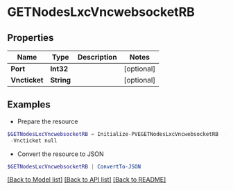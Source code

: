 # GETNodesLxcVncwebsocketRB
## Properties

Name | Type | Description | Notes
------------ | ------------- | ------------- | -------------
**Port** | **Int32** |  | [optional] 
**Vncticket** | **String** |  | [optional] 

## Examples

- Prepare the resource
```powershell
$GETNodesLxcVncwebsocketRB = Initialize-PVEGETNodesLxcVncwebsocketRB  -Port null `
 -Vncticket null
```

- Convert the resource to JSON
```powershell
$GETNodesLxcVncwebsocketRB | ConvertTo-JSON
```

[[Back to Model list]](../README.md#documentation-for-models) [[Back to API list]](../README.md#documentation-for-api-endpoints) [[Back to README]](../README.md)

